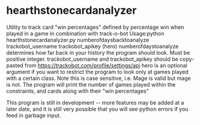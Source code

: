 # hearthstonecardanalyzer 
Utility to track card "win percentages" defined by percentage win when played in a game in combination with track-o-bot
Usage:python hearthstonecardanalyzer.py numberofdaysbacktoanalyze trackobot_username trackobot_apikey (hero)
numberofdaystoanalyze determines how far back in your history the program should look. Must be positive integer.
trackobot_username and trackobot_apikey should be copy-pasted from https://trackobot.com/profile/settings/api
hero is an optional argument if you want to restrict the program to look only at games played with a certain class. Note this is case sensitive, i.e. Mage is valid but mage is not. 
The program will print the number of games played within the constraints, and cards along with their "win percentages"

This program is still in development -- more features may be added at a later date, and it is still very possible that you will see python errors if you feed in garbage input.